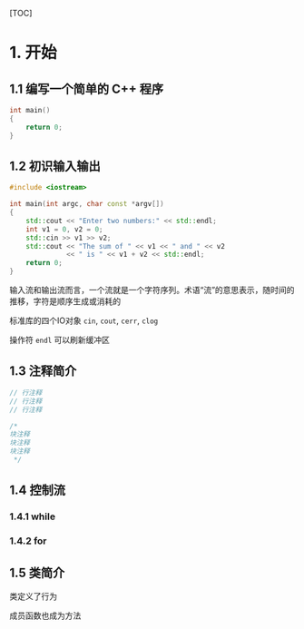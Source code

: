 [TOC]

# 1. 开始

## 1.1 编写一个简单的 C++ 程序

```c++
int main()
{
    return 0;
}
```

## 1.2 初识输入输出

```c++
#include <iostream>

int main(int argc, char const *argv[])
{
    std::cout << "Enter two numbers:" << std::endl;
    int v1 = 0, v2 = 0;
    std::cin >> v1 >> v2;
    std::cout << "The sum of " << v1 << " and " << v2
              << " is " << v1 + v2 << std::endl;
    return 0;
}
```

输入流和输出流而言，一个流就是一个字符序列。术语“流”的意思表示，随时间的推移，字符是顺序生成或消耗的

标准库的四个IO对象 `cin`, `cout`, `cerr`, `clog`

操作符 `endl` 可以刷新缓冲区

## 1.3 注释简介
```c++
// 行注释
// 行注释
// 行注释

/* 
块注释
块注释
块注释
 */
```

## 1.4 控制流

### 1.4.1 while
### 1.4.2 for

## 1.5 类简介

类定义了行为

成员函数也成为方法